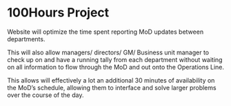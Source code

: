 # 100Hours Project
Website will optimize the time spent reporting MoD updates between departments.

This will also allow managers/ directors/ GM/ Business unit manager to check up on and have a running tally from each department without waiting on all information to flow through the MoD and out onto the Operations Line.

This allows will effectively a lot an additional 30 minutes of availability on the MoD’s schedule, allowing them to interface and solve larger problems over the course of the day.

